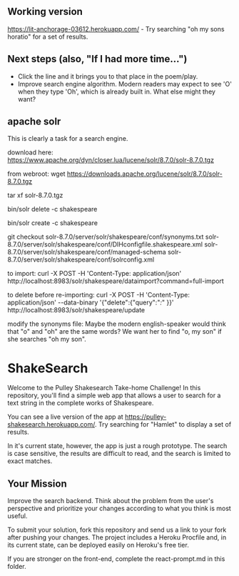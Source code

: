 ## Working version

https://lit-anchorage-03612.herokuapp.com/ - Try searching "oh my sons horatio" for a set of results.

## Next steps (also, "If I had more time...")

- Click the line and it brings you to that place in the poem/play.
- Improve search engine algorithm.  Modern readers may expect to see 'O' when they type 'Oh', which is already built in.  What else might they want?

## apache solr

This is clearly a task for a search engine.

download here: https://www.apache.org/dyn/closer.lua/lucene/solr/8.7.0/solr-8.7.0.tgz

from webroot:
wget https://downloads.apache.org/lucene/solr/8.7.0/solr-8.7.0.tgz

tar xf solr-8.7.0.tgz

bin/solr delete -c shakespeare

bin/solr create -c shakespeare

git checkout solr-8.7.0/server/solr/shakespeare/conf/synonyms.txt solr-8.7.0/server/solr/shakespeare/conf/DIHconfigfile.shakespeare.xml solr-8.7.0/server/solr/shakespeare/conf/managed-schema solr-8.7.0/server/solr/shakespeare/conf/solrconfig.xml

to import:
curl -X POST -H 'Content-Type: application/json' http://localhost:8983/solr/shakespeare/dataimport?command=full-import

to delete before re-importing:
curl -X POST -H 'Content-Type: application/json' --data-binary '{"delete":{"query":"*:*" }}' http://localhost:8983/solr/shakespeare/update

modify the synonyms file:  Maybe the modern english-speaker would think that "o" and "oh" are the same words?  We want her to find "o, my son" if she searches "oh my son".

# ShakeSearch

Welcome to the Pulley Shakesearch Take-home Challenge! In this repository,
you'll find a simple web app that allows a user to search for a text string in
the complete works of Shakespeare.

You can see a live version of the app at
https://pulley-shakesearch.herokuapp.com/. Try searching for "Hamlet" to display
a set of results.

In it's current state, however, the app is just a rough prototype. The search is
case sensitive, the results are difficult to read, and the search is limited to
exact matches.

## Your Mission

Improve the search backend. Think about the problem from the user's perspective
and prioritize your changes according to what you think is most useful.

To submit your solution, fork this repository and send us a link to your fork
after pushing your changes. The project includes a Heroku Procfile and, in its
current state, can be deployed easily on Heroku's free tier.

If you are stronger on the front-end, complete the react-prompt.md in this
folder.
